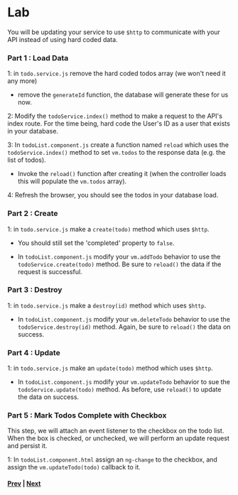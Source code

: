 # Lab

You will be updating your service to use `$http` to communicate with your API instead of using hard coded data.

### Part 1 : Load Data

1: in `todo.service.js` remove the hard coded todos array (we won't need it any more)

* remove the `generateId` function, the database will generate these for us now.

2: Modify the `todoService.index()` method to make a request to the API's index route. For the time being, hard code the User's ID as a user that exists in your database.

3: In `todoList.component.js` create a function named `reload` which uses the `todoService.index()` method to set `vm.todos` to the response data (e.g. the list of todos).

* Invoke the `reload()` function after creating it (when the controller loads this will populate the `vm.todos` array).

4: Refresh the browser, you should see the todos in your database load.

### Part 2 : Create

1: in `todo.service.js` make a `create(todo)` method which uses `$http`. 

* You should still set the 'completed' property to `false`.

* In `todoList.component.js` modify your `vm.addTodo` behavior to use the `todoService.create(todo)` method. Be sure to `reload()` the data if the request is successful.

### Part 3 : Destroy

1: in `todo.service.js` make a `destroy(id)` method which uses `$http`.

* In `todoList.component.js` modify your `vm.deleteTodo` behavior to use the `todoService.destroy(id)` method. Again, be sure to `reload()` the data on success.

### Part 4 : Update

1: in `todo.service.js` make an `update(todo)` method which uses `$http`.

* In `todoList.component.js` modify your `vm.updateTodo` behavior to sue the `todoService.update(todo)` method. As before, use `reload()` to update the data on success.

### Part 5 : Mark Todos Complete with Checkbox
This step, we will attach an event listener to the checkbox on the todo list. When the box is checked, or unchecked, we will perform an update request and persist it.

1: In `todoList.component.html` assign an `ng-change` to the checkbox, and assign the `vm.updateTodo(todo)` callback to it.



#### [Prev](rest-lab.md) | [Next](../ch7-filters/README.md)
